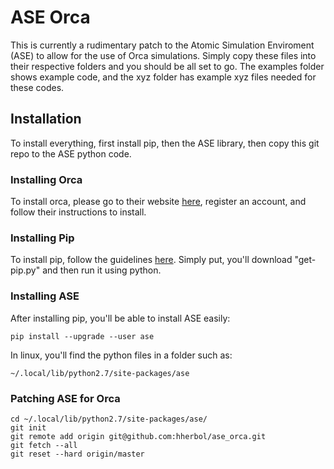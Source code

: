 # ASE Orca

This is currently a rudimentary patch to the Atomic Simulation Enviroment (ASE) to allow for the use of Orca simulations.  Simply copy these files into their respective folders and you should be all set to go.  The examples folder shows example code, and the xyz folder has example xyz files needed for these codes.

## Installation

To install everything, first install pip, then the ASE library, then copy this git repo to the ASE python code.

### Installing Orca

To install orca, please go to their website [here](https://orcaforum.cec.mpg.de/), register an account, and follow their instructions to install.

### Installing Pip

To install pip, follow the guidelines [here](https://pip.pypa.io/en/stable/installing/).  Simply put, you'll download "get-pip.py" and then run it using python.

### Installing ASE

After installing pip, you'll be able to install ASE easily:

    pip install --upgrade --user ase

In linux, you'll find the python files in a folder such as:

    ~/.local/lib/python2.7/site-packages/ase

### Patching ASE for Orca

    cd ~/.local/lib/python2.7/site-packages/ase/
    git init
    git remote add origin git@github.com:hherbol/ase_orca.git
    git fetch --all
    git reset --hard origin/master

